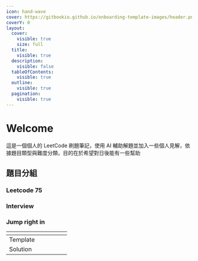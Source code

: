 ```yaml
---
icon: hand-wave
cover: https://gitbookio.github.io/onboarding-template-images/header.png
coverY: 0
layout:
  cover:
    visible: true
    size: full
  title:
    visible: true
  description:
    visible: false
  tableOfContents:
    visible: true
  outline:
    visible: true
  pagination:
    visible: true
---
```


# Welcome

這是一個個人的 LeetCode 刷題筆記，使用 AI 輔助解題並加入一些個人見解，依據題目類型與難度分類，目的在於希望對日後能有一些幫助



## 題目分組

### Leetcode 75

### Interview&#x20;

### Jump right in

<table data-view="cards"><thead><tr><th></th><th></th><th data-type="files"></th><th data-hidden data-card-cover data-type="files"></th><th data-hidden></th><th data-hidden data-card-target data-type="content-ref"></th></tr></thead><tbody><tr><td>Template</td><td></td><td></td><td></td><td></td><td></td></tr><tr><td>Solution</td><td></td><td></td><td></td><td></td><td></td></tr></tbody></table>
